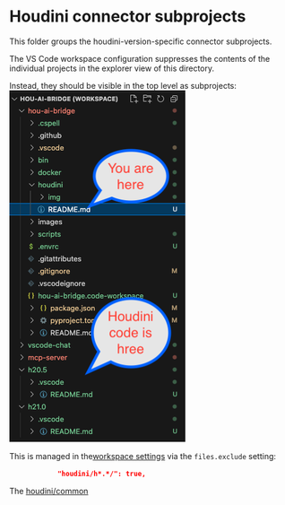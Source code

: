 # Houdini connector subprojects

This folder groups the houdini-version-specific connector subprojects.

The VS Code workspace configuration suppresses the contents of the individual projects in the explorer view of this directory.

Instead, they should be visible in the top level as subprojects:
![Explorer sidebar](docs/images/houdini/explorer-houdini.png)

This is managed in the[workspace settings](../zabob.code-workspace) via the `files.exclude` setting:

```json
            "houdini/h*.*/": true,
```

The [houdini/common](common/README.nd)
